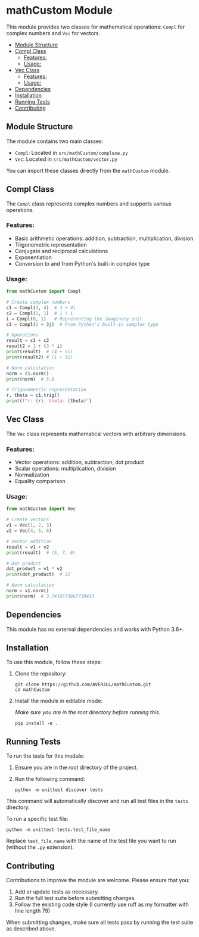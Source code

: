# mathCustom Module

This module provides two classes for mathematical operations: `Compl` for complex numbers and `Vec` for vectors.

<!-- START doctoc generated TOC please keep comment here to allow auto update -->
<!-- DON'T EDIT THIS SECTION, INSTEAD RE-RUN doctoc TO UPDATE -->

- [Module Structure](#module-structure)
- [Compl Class](#compl-class)
  - [Features:](#features)
  - [Usage:](#usage)
- [Vec Class](#vec-class)
  - [Features:](#features-1)
  - [Usage:](#usage-1)
- [Dependencies](#dependencies)
- [Installation](#installation)
- [Running Tests](#running-tests)
- [Contributing](#contributing)

<!-- END doctoc generated TOC please keep comment here to allow auto update -->

## Module Structure

The module contains two main classes:

- `Compl`: Located in `src/mathCustom/complexe.py`
- `Vec`: Located in `src/mathCustom/vector.py`

You can import these classes directly from the `mathCustom` module.

## Compl Class

The `Compl` class represents complex numbers and supports various operations.

### Features:

- Basic arithmetic operations: addition, subtraction, multiplication, division
- Trigonometric representation
- Conjugate and reciprocal calculations
- Exponentiation
- Conversion to and from Python's built-in complex type

### Usage:

```python
from mathCustom import Compl

# Create complex numbers
c1 = Compl(3, 4)  # 3 + 4i
c2 = Compl(1, 1)  # 1 + i
i = Compl(0, 1)   # Representing the imaginary unit
c3 = Compl(2 + 3j)  # From Python's built-in complex type

# Operations
result = c1 + c2
result2 = 1 + (3 * i)
print(result)  # (4 + 5i)
print(result2) # (1 + 3i)

# Norm calculation
norm = c1.norm()
print(norm)  # 5.0

# Trigonometric representation
r, theta = c1.trig()
print(f"r: {r}, theta: {theta}")
```

## Vec Class

The `Vec` class represents mathematical vectors with arbitrary dimensions.

### Features:

- Vector operations: addition, subtraction, dot product
- Scalar operations: multiplication, division
- Normalization
- Equality comparison

### Usage:

```python
from mathCustom import Vec

# Create vectors
v1 = Vec(1, 2, 3)
v2 = Vec(4, 5, 6)

# Vector addition
result = v1 + v2
print(result)  # (5, 7, 9)

# Dot product
dot_product = v1 * v2
print(dot_product)  # 32

# Norm calculation
norm = v1.norm()
print(norm)  # 3.7416573867739413
```

## Dependencies

This module has no external dependencies and works with Python 3.6+.

## Installation

To use this module, follow these steps:

1. Clone the repository:

   ```
   git clone https://github.com/AVER3LL/mathCustom.git
   cd mathCustom
   ```

2. Install the module in editable mode:

   _Make sure you are in the root directory before running this._

   ```
   pip install -e .
   ```

## Running Tests

To run the tests for this module:

1. Ensure you are in the root directory of the project.
2. Run the following command:

   ```
   python -m unittest discover tests
   ```

This command will automatically discover and run all test files in the `tests` directory.

To run a specific test file:

```
python -m unittest tests.test_file_name
```

Replace `test_file_name` with the name of the test file you want to run (without the `.py` extension).

## Contributing

Contributions to improve the module are welcome. Please ensure that you:

1. Add or update tests as necessary.
2. Run the full test suite before submitting changes.
3. Follow the existing code style (I currently use ruff as my formatter with line length 79)

When submitting changes, make sure all tests pass by running the test suite as described above.
